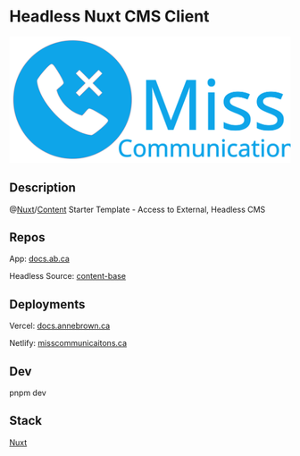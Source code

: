 # Headless Nuxt CMS Client

![Logo](/src/public/logo-w-text.svg)

## Description

@[Nuxt](https://nuxt.com/)/[Content](https://content.nuxt.com/) Starter Template - Access to External, Headless CMS

## Repos

App: [docs.ab.ca](https://github.com/annebrown/docs.ab.ca)

Headless Source: [content-base](https://github.com/annebrown/content-base)

## Deployments

Vercel: [docs.annebrown.ca](https://docs.annebrown.ca)

Netlify: [misscommunicaitons.ca](https://www.misscommunications.ca)

## Dev

pnpm dev

## Stack

[Nuxt](https://nuxt.com/)
